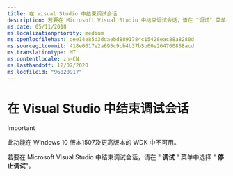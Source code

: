 ```yaml
---
title: 在 Visual Studio 中结束调试会话
description: 若要在 Microsoft Visual Studio 中结束调试会话，请在 "调试" 菜单中选择 "停止调试"。
ms.date: 05/11/2018
ms.localizationpriority: medium
ms.openlocfilehash: dee14e85d3ddaebd8891784c15428eac88a8280d
ms.sourcegitcommit: 418e6617e2a695c9cb4b37b5b60e264760858acd
ms.translationtype: MT
ms.contentlocale: zh-CN
ms.lasthandoff: 12/07/2020
ms.locfileid: "96820917"
---
```

# <a name="ending-a-debugging-session-in-visual-studio"></a>在 Visual Studio 中结束调试会话

> [!IMPORTANT]
> 此功能在 Windows 10 版本1507及更高版本的 WDK 中不可用。
>

若要在 Microsoft Visual Studio 中结束调试会话，请在 " **调试** " 菜单中选择 " **停止调试**"。

